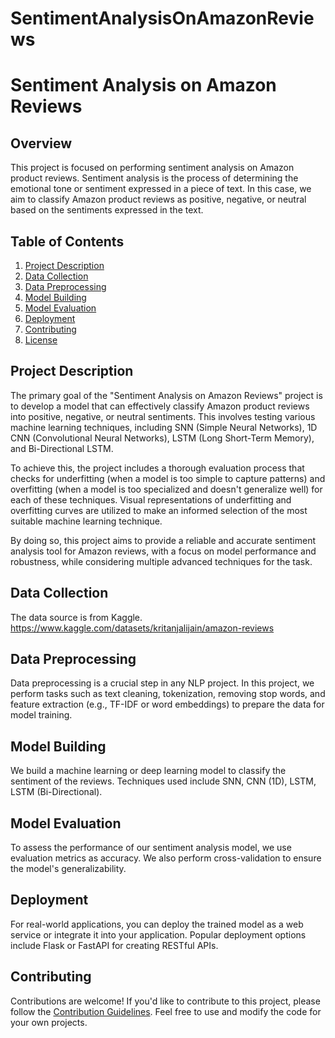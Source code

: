 # SentimentAnalysisOnAmazonReviews

# Sentiment Analysis on Amazon Reviews

## Overview

This project is focused on performing sentiment analysis on Amazon product reviews. Sentiment analysis is the process of determining the emotional tone or sentiment expressed in a piece of text. In this case, we aim to classify Amazon product reviews as positive, negative, or neutral based on the sentiments expressed in the text.

## Table of Contents

1. [Project Description](#project-description)
2. [Data Collection](#data-collection)
3. [Data Preprocessing](#data-preprocessing)
4. [Model Building](#model-building)
5. [Model Evaluation](#model-evaluation)
6. [Deployment](#deployment)
7. [Contributing](#contributing)
8. [License](#license)

## Project Description

The primary goal of the "Sentiment Analysis on Amazon Reviews" project is to develop a model that can effectively classify Amazon product reviews into positive, negative, or neutral sentiments. This involves testing various machine learning techniques, including SNN (Simple Neural Networks), 1D CNN (Convolutional Neural Networks), LSTM (Long Short-Term Memory), and Bi-Directional LSTM.

To achieve this, the project includes a thorough evaluation process that checks for underfitting (when a model is too simple to capture patterns) and overfitting (when a model is too specialized and doesn't generalize well) for each of these techniques. Visual representations of underfitting and overfitting curves are utilized to make an informed selection of the most suitable machine learning technique.

By doing so, this project aims to provide a reliable and accurate sentiment analysis tool for Amazon reviews, with a focus on model performance and robustness, while considering multiple advanced techniques for the task.

## Data Collection

The data source is from Kaggle. https://www.kaggle.com/datasets/kritanjalijain/amazon-reviews

## Data Preprocessing

Data preprocessing is a crucial step in any NLP project. In this project, we perform tasks such as text cleaning, tokenization, removing stop words, and feature extraction (e.g., TF-IDF or word embeddings) to prepare the data for model training.

## Model Building

We build a machine learning or deep learning model to classify the sentiment of the reviews. Techniques used include SNN, CNN (1D), LSTM, LSTM (Bi-Directional).

## Model Evaluation

To assess the performance of our sentiment analysis model, we use evaluation metrics as accuracy. We also perform cross-validation to ensure the model's generalizability.

## Deployment

For real-world applications, you can deploy the trained model as a web service or integrate it into your application. Popular deployment options include Flask or FastAPI for creating RESTful APIs.


## Contributing

Contributions are welcome! If you'd like to contribute to this project, please follow the [Contribution Guidelines](CONTRIBUTING.md). Feel free to use and modify the code for your own projects.

